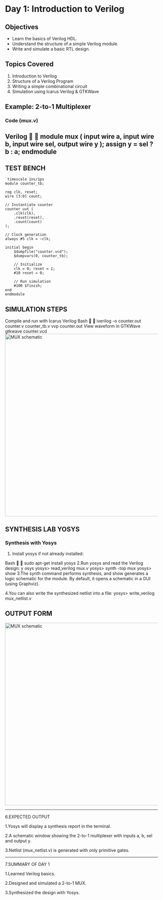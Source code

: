 # Day 1: Introduction to Verilog

## Objectives
- Learn the basics of Verilog HDL.
- Understand the structure of a simple Verilog module.
- Write and simulate a basic RTL design.

## Topics Covered
1. Introduction to Verilog
2. Structure of a Verilog Program
3. Writing a simple combinational circuit
4. Simulation using Icarus Verilog & GTKWave

## Example: 2-to-1 Multiplexer

### Code (mux.v)
Verilog


module mux (
    input wire a,
    input wire b,
    input wire sel,
    output wire y
);
    assign y = sel ? b : a;
endmodule
---
TEST BENCH
---
    `timescale 1ns/1ps
    module counter_tb;

    reg clk, reset;
    wire [3:0] count;

    // Instantiate counter
    counter uut (
        .clk(clk),
        .reset(reset),
        .count(count)
    );

    // Clock generation
    always #5 clk = ~clk;

    initial begin
        $dumpfile("counter.vcd");
        $dumpvars(0, counter_tb);

        // Initialize
        clk = 0; reset = 1;
        #10 reset = 0;

        // Run simulation
        #100 $finish;
    end
    endmodule
    
SIMULATION STEPS
---
Compile and run with Icarus Verilog
Bash


iverilog -o counter.out counter.v counter_tb.v
vvp counter.out
View waveform in GTKWave
gtkwave counter.vcd
<a href="Day_1/mux_yosys.png" target="_blank">
  <img src="https://res.cloudinary.com/dg6kvs6ij/image/upload/v1758956499/Screenshot_2025-09-25_174832_foafup.png
" alt="MUX schematic" width="600" >
</a>

SYNTHESIS  LAB YOSYS
---
### Synthesis with Yosys

1. Install yosys if not already installed:
     
Bash


 sudo apt-get install yosys
2.Run yosys and read the Verilog design:
y
osys
yosys> read_verilog mux.v
yosys> synth -top mux
yosys> show
3.The synth command performs synthesis, and show generates a logic schematic for the module.
By default, it opens a schematic in a GUI (using Graphviz).

4.You can also write the synthesized netlist into a file:
yosys> write_verilog mux_netlist.v

OUTPUT FORM
---

<a href="Day_1/mux_yosys.png" target="_blank">
  <img src="https://res.cloudinary.com/dg6kvs6ij/image/upload/v1758956500/Screenshot_2025-09-25_184136_mrotyu.png
" alt="MUX schematic" width="600" >
</a>

---

6.EXPECTED OUTPUT

1.Yosys will display a synthesis report in the terminal.

2.A schematic window showing the 2-to-1 multiplexer with inputs a, b, sel and output y.

3.Netlist (mux_netlist.v) is generated with only primitive gates.

---
7.SUMMARY OF DAY 1

1.Learned Verilog basics.

2.Designed and simulated a 2-to-1 MUX.

3.Synthesized the design with Yosys.

